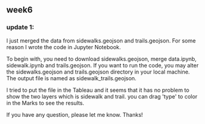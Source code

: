 ## week6

### update 1:
I just merged the data from sidewalks.geojson and trails.geojson. For some reason I wrote the code in Jupyter Notebook.

To begin with, you need to download sidewalks.geojson, merge data.ipynb, sidewalk.ipynb and trails.geojson. If you want to run the code, you may alter the sidewalks.geojson and trails.geojson directory in your local machine. The output file is named as sidewalk_trails.geojson.

I tried to put the file in the Tableau and it seems that it has no problem to show the two layers which is sidewalk and trail. you can drag 'type' to color in the Marks to see the results.

If you have any question, please let me know. Thanks!
